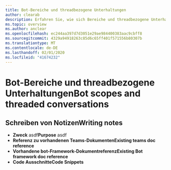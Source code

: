 ```yaml
---
title: Bot-Bereiche und threadbezogene Unterhaltungen
author: clearab
description: Erfahren Sie, wie sich Bereiche und threadbezogene Unterhaltungen auf Ihren bot für Microsoft Teams auswirken.
ms.topic: overview
ms.author: anclear
ms.openlocfilehash: ec244aa397d7d3051e29ae984400383aac9cbff8
ms.sourcegitcommit: 4329a94918263c85d6c65ff401f571556b80307b
ms.translationtype: MT
ms.contentlocale: de-DE
ms.lasthandoff: 02/01/2020
ms.locfileid: "41674232"
---
```

# <a name="bot-scopes-and-threaded-conversations"></a><span data-ttu-id="b7f7b-103">Bot-Bereiche und threadbezogene Unterhaltungen</span><span class="sxs-lookup"><span data-stu-id="b7f7b-103">Bot scopes and threaded conversations</span></span>

## <a name="writing-notes"></a><span data-ttu-id="b7f7b-104">Schreiben von Notizen</span><span class="sxs-lookup"><span data-stu-id="b7f7b-104">Writing notes</span></span>

 * <span data-ttu-id="b7f7b-105">**Zweck** asdf</span><span class="sxs-lookup"><span data-stu-id="b7f7b-105">**Purpose** asdf</span></span>
 * <span data-ttu-id="b7f7b-106">**Referenz zu vorhandenen Teams-Dokumenten**[]()</span><span class="sxs-lookup"><span data-stu-id="b7f7b-106">**Existing teams doc reference** []()</span></span>
 * <span data-ttu-id="b7f7b-107">**Vorhandene bot-Framework-Dokumentreferenz**[]()</span><span class="sxs-lookup"><span data-stu-id="b7f7b-107">**Existing Bot framework doc reference** []()</span></span>
 * <span data-ttu-id="b7f7b-108">**Code Ausschnitte**[]()</span><span class="sxs-lookup"><span data-stu-id="b7f7b-108">**Code Snippets** []()</span></span>